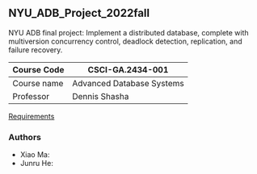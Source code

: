 ## NYU_ADB_Project_2022fall

NYU ADB final project: Implement a distributed database, complete
with multiversion concurrency control, deadlock detection, replication, and
failure recovery. 


| Course Code | CSCI-GA.2434-​001 |
| ----------- | ---------------- |
| Course name | Advanced Database Systems | 
| Professor   | Dennis Shasha    |

[Requirements](https://cs.nyu.edu/courses/fall22/CSCI-GA.2434-001/handDB2.pdf)

### Authors

- Xiao Ma:
- Junru He:
  
